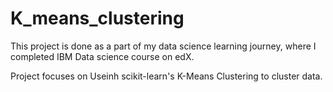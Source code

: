 # K_means_clustering
This project is done as a part of my data science learning journey,
where I completed IBM Data science course on edX. 


Project focuses on Useinh scikit-learn's K-Means Clustering to cluster data.
